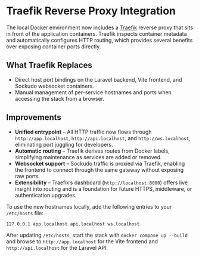 # Traefik Reverse Proxy Integration

The local Docker environment now includes a [Traefik](https://traefik.io/) reverse proxy that sits in front of the application containers. Traefik inspects container metadata and automatically configures HTTP routing, which provides several benefits over exposing container ports directly.

## What Traefik Replaces

* Direct host port bindings on the Laravel backend, Vite frontend, and Sockudo websocket containers.
* Manual management of per-service hostnames and ports when accessing the stack from a browser.

## Improvements

* **Unified entrypoint** – All HTTP traffic now flows through `http://app.localhost`, `http://api.localhost`, and `http://ws.localhost`, eliminating port juggling for developers.
* **Automatic routing** – Traefik derives routes from Docker labels, simplifying maintenance as services are added or removed.
* **Websocket support** – Sockudo traffic is proxied via Traefik, enabling the frontend to connect through the same gateway without exposing raw ports.
* **Extensibility** – Traefik’s dashboard (`http://localhost:8080`) offers live insight into routing and is a foundation for future HTTPS, middleware, or authentication upgrades.

To use the new hostnames locally, add the following entries to your `/etc/hosts` file:

```
127.0.0.1 app.localhost api.localhost ws.localhost
```

After updating `/etc/hosts`, start the stack with `docker compose up --build` and browse to `http://app.localhost` for the Vite frontend and `http://api.localhost` for the Laravel API.
